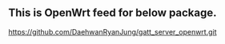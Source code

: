 ## This is OpenWrt feed for below package.
https://github.com/DaehwanRyanJung/gatt_server_openwrt.git
